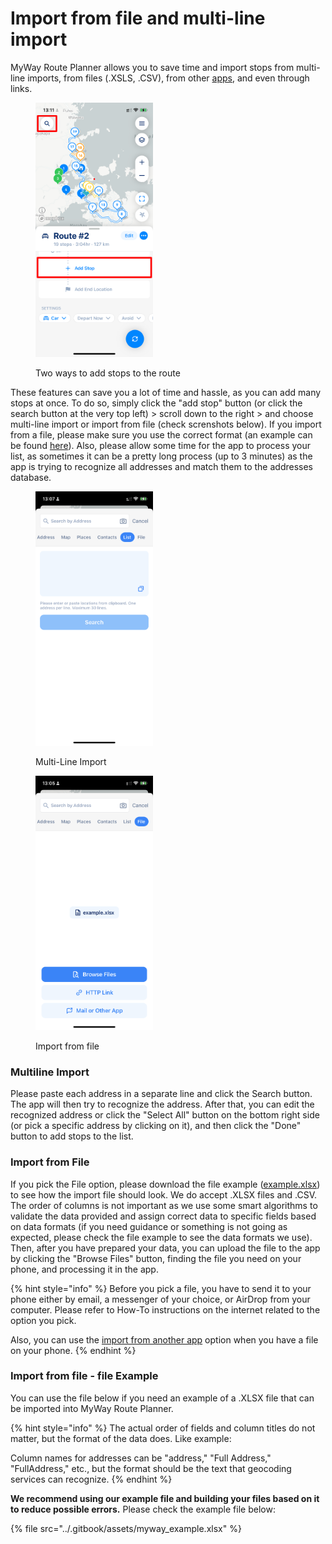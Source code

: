 # Import from file and multi-line import

MyWay Route Planner allows you to save time and import stops from multi-line imports, from files (.XSLS, .CSV), from other [apps](how-to-import-xlsx-files-from-other-apps.md), and even through links.

<figure><img src="../.gitbook/assets/B8239E66-ACD9-4D1E-8F34-FDEF6872F09D (1).png" alt="" width="188"><figcaption><p>Two ways to add stops to the route</p></figcaption></figure>

These features can save you a lot of time and hassle, as you can add many stops at once. To do so, simply click the "add stop" button (or click the search button at the very top left) > scroll down to the right > and choose multi-line import or import from file (check screnshots below). If you import from a file, please make sure you use the correct format (an example can be found [here](import-from-file-and-multi-line-import.md#import-from-file-file-example)). Also, please allow some time for the app to process your list, as sometimes it can be a pretty long process (up to 3 minutes) as the app is trying to recognize all addresses and match them to the addresses database.

<div><figure><img src="../.gitbook/assets/D789445A-AA47-4B3D-A2A6-63D72584651A (2).PNG" alt="" width="188"><figcaption><p>Multi-Line Import</p></figcaption></figure> <figure><img src="../.gitbook/assets/74FCE7F4-6360-4635-93A7-81CB111F9B0E (2).PNG" alt="" width="188"><figcaption><p>Import from file</p></figcaption></figure></div>

### Multiline Import

Please paste each address in a separate line and click the Search button. The app will then try to recognize the address. After that, you can edit the recognized address or click the "Select All" button on the bottom right side (or pick a specific address by clicking on it), and then click the "Done" button to add stops to the list.

### Import from File

If you pick the File option, please download the file example ([example.xlsx](import-from-file-and-multi-line-import.md#import-from-file-file-example)) to see how the import file should look. We do accept .XLSX files and .CSV. The order of columns is not important as we use some smart algorithms to validate the data provided and assign correct data to specific fields based on data formats (if you need guidance or something is not going as expected, please check the file example to see the data formats we use). Then, after you have prepared your data, you can upload the file to the app by clicking the "Browse Files" button, finding the file you need on your phone, and processing it in the app.

{% hint style="info" %}
Before you pick a file, you have to send it to your phone either by email, a messenger of your choice, or AirDrop from your computer. Please refer to How-To instructions on the internet related to the option you pick.

Also, you can use the [import from another app](how-to-import-xlsx-files-from-other-apps.md) option when you have a file on your phone.
{% endhint %}

### Import from file - file Example

You can use the file below if you need an example of a .XLSX file that can be imported into MyWay Route Planner.

{% hint style="info" %}
The actual order of fields and column titles do not matter, but the format of the data does. Like example:&#x20;

Column names for addresses can be "address," "Full Address," "FullAddress," etc., but the format should be the text that geocoding services can recognize.
{% endhint %}

**We recommend using our example file and building your files based on it to reduce possible errors.** Please check the example file below:

{% file src="../.gitbook/assets/myway_example.xlsx" %}
